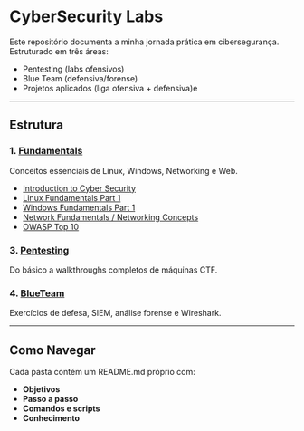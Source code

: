 # CyberSecurity Labs

Este repositório documenta a minha jornada prática em cibersegurança.
Estruturado em três áreas:
- Pentesting (labs ofensivos)
- Blue Team (defensiva/forense)
- Projetos aplicados (liga ofensiva + defensiva)e

---

## Estrutura

### 1. [Fundamentals](Fundamentals/README.md)
Conceitos essenciais de Linux, Windows, Networking e Web.

- [Introduction to Cyber Security](Fundamentals/Introduction-to-Cyber-Security/README.md)
- [Linux Fundamentals Part 1](Fundamentals/Linux-Fundamentals-1/README.md)
- [Windows Fundamentals Part 1](Fundamentals/Windows-Fundamentals-1/README.md)
- [Network Fundamentals / Networking Concepts](Fundamentals/Network-Concepts/README.md)
- [OWASP Top 10](Fundamentals/OWASP-Top-10/README.md)


### 3. [Pentesting](Pentesting/README.md)
Do básico a walkthroughs completos de máquinas CTF.


### 4. [BlueTeam](BlueTeam/README.md)
Exercícios de defesa, SIEM, análise forense e Wireshark.


---

## Como Navegar

Cada pasta contém um README.md próprio com:

- **Objetivos**  
- **Passo a passo**  
- **Comandos e scripts**  
- **Conhecimento**
